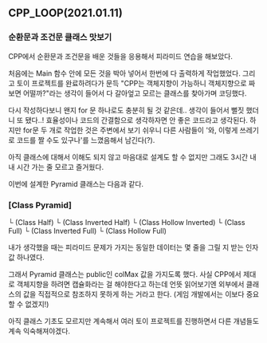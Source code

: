 ## CPP_LOOP(2021.01.11)
### 순환문과 조건문 클래스 맛보기  
CPP에서 순환문과 조건문을 배운 것들을 응용해서 피라미드 연습을 해보았다.

처음에는 Main 함수 안에 모든 것을 박아 넣어서 한번에 다 출력하게 작업했었다.
그리고 토이 프로젝트를 완료하려다가 문득 "CPP는 객체지향이 가능하니 객체지향으로 짜보면 어떨까?"라는 생각이 들어서 다 갈아엎고 모르는 클래스를 찾아가며 코딩했다.

다시 작성하다보니 왠지 for 문 하나로도 충분히 될 것 같은데.. 생각이 들어서 뻘짓 했더니 또 됐다..!
효율성이나 코드의 간결함으로 생각하자면 안 좋은 코드라고 생각된다.
하지만 for문 두 개로 작업한 것은 주변에서 보기 쉬우니 다른 사람들이 '와, 이렇게 쓰레기로 코드를 짤 수도 있구나'를 느꼈음해서 남긴다(?).

아직 클래스에 대해서 이해도 되지 않고 마음대로 설계도 할 수 없지만 그래도 3시간 내내 시간 가는 줄 모르고 즐거웠다.

이번에 설계한 Pyramid 클래스는 다음과 같다.

### [Class Pyramid]
└ (Class Half)
└ (Class Inverted Half)
└ (Class Hollow Inverted)
└ (Class Full)
└ (Class Inverted Full)
└ (Class Hollow Full)

 내가 생각했을 때는 피라미드 문제가 가지는 동일한 데이터는 몇 줄을 그릴 지 받는 인자 값 하나였다.

 그래서 Pyramid 클래스는 public인 colMax 값을 가지도록 했다.
 사실 CPP에서 제대로 객체지향을 하려면 캡슐화라는 걸 해야한다고 하는데 언뜻 읽어보기엔 외부에서 클래스의 값을 직접적으로 참조하지 못하게 하는 거라고 한다.
 (게임 개발에서는 이보다 중요할 수 없겠지!)

 아직 클래스 기초도 모르지만 계속해서 여러 토이 프로젝트를 진행하면서 다른 개념들도 계속 익숙해져야겠다. 